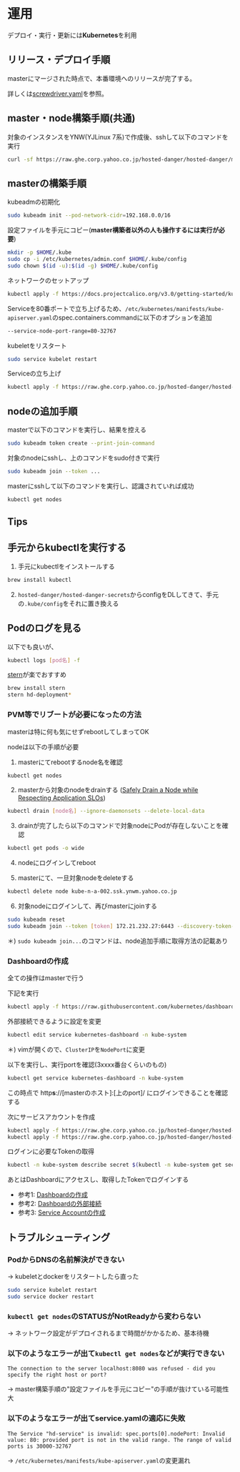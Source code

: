 # 運用
デプロイ・実行・更新には**Kubernetes**を利用

## リリース・デプロイ手順
masterにマージされた時点で、本番環境へのリリースが完了する。

詳しくは[screwdriver.yaml](https://ghe.corp.yahoo.co.jp/hosted-danger/hosted-danger/blob/master/screwdriver.yaml)を参照。

## master・node構築手順(共通)
対象のインスタンスをYNW(YJLinux 7系)で作成後、sshして以下のコマンドを実行
```bash
curl -sf https://raw.ghe.corp.yahoo.co.jp/hosted-danger/hosted-danger/master/ops/setup | sudo bash -s
```

## masterの構築手順
kubeadmの初期化
```bash
sudo kubeadm init --pod-network-cidr=192.168.0.0/16
```

設定ファイルを手元にコピー(**master構築者以外の人も操作するには実行が必要**)
```bash
mkdir -p $HOME/.kube
sudo cp -i /etc/kubernetes/admin.conf $HOME/.kube/config
sudo chown $(id -u):$(id -g) $HOME/.kube/config
```

ネットワークのセットアップ
```bash
kubectl apply -f https://docs.projectcalico.org/v3.0/getting-started/kubernetes/installation/hosted/kubeadm/1.7/calico.yaml
```

Serviceを80番ポートで立ち上げるため、`/etc/kubernetes/manifests/kube-apiserver.yaml`のspec.containers.commandに以下のオプションを追加
```bash
--service-node-port-range=80-32767
```

kubeletをリスタート
```bash
sudo service kubelet restart
```

Serviceの立ち上げ
```bash
kubectl apply -f https://raw.ghe.corp.yahoo.co.jp/hosted-danger/hosted-danger/master/ops/kube/service.yaml
```

## nodeの追加手順
masterで以下のコマンドを実行し、結果を控える
```bash
sudo kubeadm token create --print-join-command
```

対象のnodeにsshし、上のコマンドをsudo付きで実行
```bash
sudo kubeadm join --token ...
```

masterにsshして以下のコマンドを実行し、認識されていれば成功
```bash
kubectl get nodes
```

## Tips

## 手元からkubectlを実行する

1. 手元にkubectlをインストールする
```bash
brew install kubectl
```

2. `hosted-danger/hosted-danger-secrets`からconfigをDLしてきて、手元の`.kube/config`をそれに置き換える

## Podのログを見る

以下でも良いが、
```bash
kubectl logs [pod名] -f
```

[stern](https://github.com/wercker/stern)が楽でおすすめ
```bash
brew install stern
stern hd-deployment*
```

### PVM等でリブートが必要になったの方法

masterは特に何も気にせずrebootしてしまってOK

nodeは以下の手順が必要

1. masterにてrebootするnode名を確認
```bash
kubectl get nodes
```

2. masterから対象のnodeをdrainする ([Safely Drain a Node while Respecting Application SLOs](https://kubernetes.io/docs/tasks/administer-cluster/safely-drain-node))
```bash
kubectl drain [node名] --ignore-daemonsets --delete-local-data
```

3. drainが完了したら以下のコマンドで対象nodeにPodが存在しないことを確認
```bash
kubectl get pods -o wide
```

4. nodeにログインしてreboot

5. masterにて、一旦対象nodeをdeleteする
```bash
kubectl delete node kube-n-a-002.ssk.ynwm.yahoo.co.jp
```

6. 対象nodeにログインして、再びmasterにjoinする
```bash
sudo kubeadm reset
sudo kubeadm join --token [token] 172.21.232.27:6443 --discovery-token-ca-cert-hash sha256:[sha256]
```

＊) `sudo kubeadm join...`のコマンドは、node追加手順に取得方法の記載あり

### Dashboardの作成

全ての操作はmasterで行う

下記を実行
```bash
kubectl apply -f https://raw.githubusercontent.com/kubernetes/dashboard/master/src/deploy/recommended/kubernetes-dashboard.yaml
```

外部接続できるように設定を変更
```bash
kubectl edit service kubernetes-dashboard -n kube-system 
```
＊) vimが開くので、`ClusterIP`を`NodePort`に変更

以下を実行し、実行portを確認(3xxxx番台くらいのもの)
```bash
kubectl get service kubernetes-dashboard -n kube-system
```

この時点で http**s**://[masterのホスト]:[上のport]/ にログインできることを確認する

次にサービスアカウントを作成
```bash
kubectl apply -f https://raw.ghe.corp.yahoo.co.jp/hosted-danger/hosted-danger/master/ops/kube/admin-user.yaml
kubectl apply -f https://raw.ghe.corp.yahoo.co.jp/hosted-danger/hosted-danger/master/ops/kube/admin-user-role.yamlg
```

ログインに必要なTokenの取得
```bash
kubectl -n kube-system describe secret $(kubectl -n kube-system get secret | grep admin-user | awk '{print $1}')
```

あとはDashboardにアクセスし、取得したTokenでログインする

- 参考1: [Dashboardの作成](https://github.com/kubernetes/dashboard/wiki/Installation)
- 参考2: [Dashboardの外部接続](https://github.com/kubernetes/dashboard/wiki/Accessing-Dashboard---1.7.X-and-above#nodeport)
- 参考3: [Service Accountの作成](https://github.com/kubernetes/dashboard/wiki/Creating-sample-user)

## トラブルシューティング

### PodからDNSの名前解決ができない
-> kubeletとdockerをリスタートしたら直った
```bash
sudo service kubelet restart
sudo service docker restart
```

### `kubectl get nodes`のSTATUSがNotReadyから変わらない
-> ネットワーク設定がデプロイされるまで時間がかかるため、基本待機

### 以下のようなエラーが出て`kubectl get nodes`などが実行できない
```
The connection to the server localhost:8080 was refused - did you specify the right host or port?
```
-> master構築手順の"設定ファイルを手元にコピー"の手順が抜けている可能性大

### 以下のようなエラーが出てservice.yamlの適応に失敗
```
The Service "hd-service" is invalid: spec.ports[0].nodePort: Invalid value: 80: provided port is not in the valid range. The range of valid ports is 30000-32767
```
-> `/etc/kubernetes/manifests/kube-apiserver.yaml`の変更漏れ
